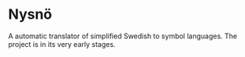 Nysnö
=====

A automatic translator of simplified Swedish to symbol languages. The project is in its very early stages.